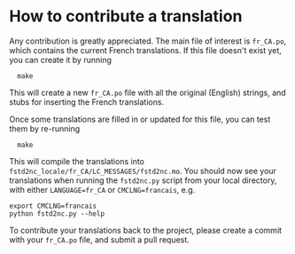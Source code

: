 How to contribute a translation
===============================

Any contribution is greatly appreciated.  The main file of interest is ```fr_CA.po```, which contains the current French translations.  If this file doesn't exist yet, you can create it by running
```
  make
```
This will create a new ```fr_CA.po``` file with all the original (English) strings, and stubs for inserting the French translations.

Once some translations are filled in or updated for this file, you can test them by re-running
```
  make
```
This will compile the translations into ```fstd2nc_locale/fr_CA/LC_MESSAGES/fstd2nc.mo```.  You should now see your translations when running the ```fstd2nc.py``` script from your local directory, with either ```LANGUAGE=fr_CA``` or ```CMCLNG=francais```, e.g.
```
export CMCLNG=francais
python fstd2nc.py --help
```

To contribute your translations back to the project, please create a commit with your ```fr_CA.po``` file, and submit a pull request.

